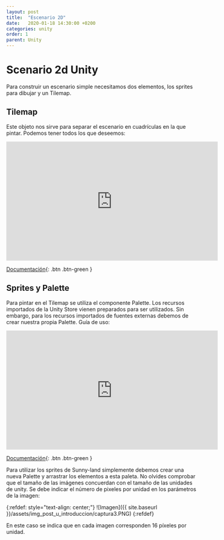 ```yaml
---
layout: post
title:  "Escenario 2D"
date:   2020-01-18 14:30:00 +0200
categories: unity
order: 1
parent: Unity
---
```


# Scenario 2d Unity

Para construir un escenario simple necesitamos dos elementos, los sprites para dibujar y un Tilemap.

## Tilemap

Este objeto nos sirve para separar el escenario en cuadrículas en la que pintar. Podemos tener todos los que deseemos:

<iframe width="560" height="315" src="https://www.youtube.com/embed/fmNtibNWPhc" frameborder="0" allow="accelerometer; autoplay; encrypted-media; gyroscope; picture-in-picture" allowfullscreen></iframe>

[Documentación](https://docs.unity3d.com/Manual/class-Tilemap.html){: .btn .btn-green }

## Sprites y Palette

Para pintar en el Tilemap se utiliza el componente Palette. Los recursos importados de la Unity Store vienen preparados para ser utilizados. Sin embargo, para los recursos importados de fuentes externas debemos de crear nuestra propia Palette. Guía de uso:

<iframe width="560" height="315" src="https://www.youtube.com/embed/JESTeoD7-DE" frameborder="0" allow="accelerometer; autoplay; encrypted-media; gyroscope; picture-in-picture" allowfullscreen></iframe>

[Documentación](https://docs.unity3d.com/Manual/Tilemap-Palette.html){: .btn .btn-green }

Para utilizar los sprites de Sunny-land simplemente debemos crear una nueva Palette y arrastrar los elementos a esta paleta. No olvides comprobar que el tamaño de las imágenes concuerdan con el tamaño de las unidades de unity. Se debe indicar el número de pixeles por unidad en los parámetros de la imagen:

{:refdef: style="text-align: center;"}
![Imagen]({{ site.baseurl }}/assets/img_post_u_introduccion/captura3.PNG)
{:refdef}

En este caso se indica que en cada imagen corresponden 16 píxeles por unidad.
